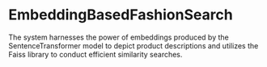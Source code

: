 # EmbeddingBasedFashionSearch
The system harnesses the power of embeddings produced by the SentenceTransformer model to depict product descriptions and utilizes the Faiss library to conduct efficient similarity searches.

